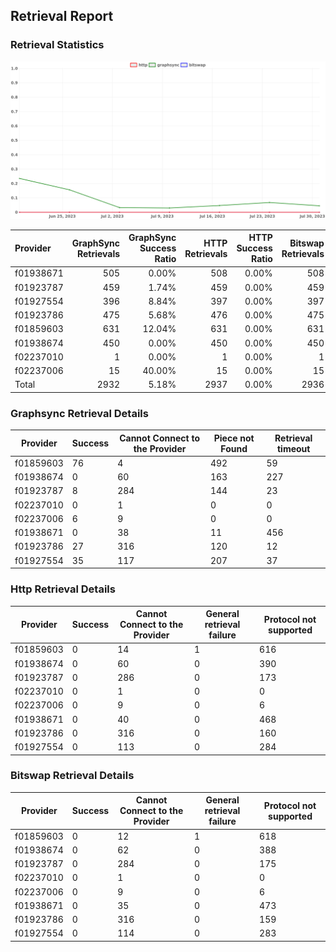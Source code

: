 ## Retrieval Report
### Retrieval Statistics
<img src="https://raw.githubusercontent.com/data-preservation-programs/filplus-checker-assets/main/filecoin-project/filecoin-plus-large-datasets/issues/2035/1691034588005.png"/>

| Provider  | GraphSync Retrievals | GraphSync Success Ratio | HTTP Retrievals | HTTP Success Ratio | Bitswap Retrievals | Bitswap Success Ratio |
| :-------- | -------------------: | ----------------------: | --------------: | -----------------: | -----------------: | --------------------: |
| f01938671 |                  505 |                   0.00% |             508 |              0.00% |                508 |                 0.00% |
| f01923787 |                  459 |                   1.74% |             459 |              0.00% |                459 |                 0.00% |
| f01927554 |                  396 |                   8.84% |             397 |              0.00% |                397 |                 0.00% |
| f01923786 |                  475 |                   5.68% |             476 |              0.00% |                475 |                 0.00% |
| f01859603 |                  631 |                  12.04% |             631 |              0.00% |                631 |                 0.00% |
| f01938674 |                  450 |                   0.00% |             450 |              0.00% |                450 |                 0.00% |
| f02237010 |                    1 |                   0.00% |               1 |              0.00% |                  1 |                 0.00% |
| f02237006 |                   15 |                  40.00% |              15 |              0.00% |                 15 |                 0.00% |
| Total     |                 2932 |                   5.18% |            2937 |              0.00% |               2936 |                 0.00% |

### Graphsync Retrieval Details
| Provider  | Success | Cannot Connect to the Provider | Piece not Found | Retrieval timeout |
| --------- | ------- | ------------------------------ | --------------- | ----------------- |
| f01859603 | 76      | 4                              | 492             | 59                |
| f01938674 | 0       | 60                             | 163             | 227               |
| f01923787 | 8       | 284                            | 144             | 23                |
| f02237010 | 0       | 1                              | 0               | 0                 |
| f02237006 | 6       | 9                              | 0               | 0                 |
| f01938671 | 0       | 38                             | 11              | 456               |
| f01923786 | 27      | 316                            | 120             | 12                |
| f01927554 | 35      | 117                            | 207             | 37                |

### Http Retrieval Details
| Provider  | Success | Cannot Connect to the Provider | General retrieval failure | Protocol not supported |
| --------- | ------- | ------------------------------ | ------------------------- | ---------------------- |
| f01859603 | 0       | 14                             | 1                         | 616                    |
| f01938674 | 0       | 60                             | 0                         | 390                    |
| f01923787 | 0       | 286                            | 0                         | 173                    |
| f02237010 | 0       | 1                              | 0                         | 0                      |
| f02237006 | 0       | 9                              | 0                         | 6                      |
| f01938671 | 0       | 40                             | 0                         | 468                    |
| f01923786 | 0       | 316                            | 0                         | 160                    |
| f01927554 | 0       | 113                            | 0                         | 284                    |

### Bitswap Retrieval Details
| Provider  | Success | Cannot Connect to the Provider | General retrieval failure | Protocol not supported |
| --------- | ------- | ------------------------------ | ------------------------- | ---------------------- |
| f01859603 | 0       | 12                             | 1                         | 618                    |
| f01938674 | 0       | 62                             | 0                         | 388                    |
| f01923787 | 0       | 284                            | 0                         | 175                    |
| f02237010 | 0       | 1                              | 0                         | 0                      |
| f02237006 | 0       | 9                              | 0                         | 6                      |
| f01938671 | 0       | 35                             | 0                         | 473                    |
| f01923786 | 0       | 316                            | 0                         | 159                    |
| f01927554 | 0       | 114                            | 0                         | 283                    |
